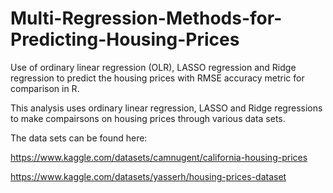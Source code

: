 # Multi-Regression-Methods-for-Predicting-Housing-Prices
Use of ordinary linear regression (OLR), LASSO regression and Ridge regression to predict the housing prices with RMSE accuracy metric for comparison in R.

This analysis uses ordinary linear regression, LASSO and Ridge regressions to make compairsons on housing prices through various data sets.

The data sets can be found here:

https://www.kaggle.com/datasets/camnugent/california-housing-prices

https://www.kaggle.com/datasets/yasserh/housing-prices-dataset
